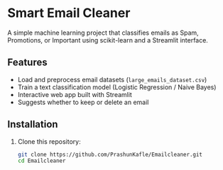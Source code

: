# Smart Email Cleaner

A simple machine learning project that classifies emails as Spam, Promotions, or Important using scikit-learn and a Streamlit interface.

## Features
- Load and preprocess email datasets (`large_emails_dataset.csv`)
- Train a text classification model (Logistic Regression / Naive Bayes)
- Interactive web app built with Streamlit
- Suggests whether to keep or delete an email

## Installation
1. Clone this repository:
   ```bash
   git clone https://github.com/PrashunKafle/Emailcleaner.git
   cd Emailcleaner
